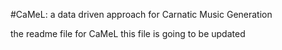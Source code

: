 #CaMeL: a data driven approach for Carnatic Music Generation

the readme file for CaMeL
this file is going to be updated